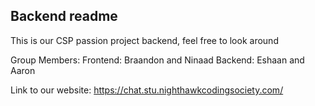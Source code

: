 ## Backend readme

This is our CSP passion project backend, feel free to look around

Group Members: Frontend: Braandon and Ninaad
               Backend:  Eshaan and Aaron

Link to our website: https://chat.stu.nighthawkcodingsociety.com/

